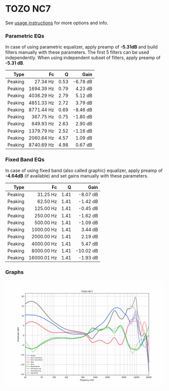 # TOZO NC7
See [usage instructions](https://github.com/jaakkopasanen/AutoEq#usage) for more options and info.

### Parametric EQs
In case of using parametric equalizer, apply preamp of **-5.31dB** and build filters manually
with these parameters. The first 5 filters can be used independently.
When using independent subset of filters, apply preamp of **-5.31 dB**.

| Type    | Fc         |    Q | Gain     |
|--------:|-----------:|-----:|---------:|
| Peaking | 27.34 Hz   | 0.53 | -6.78 dB |
| Peaking | 1694.39 Hz | 0.79 | 4.23 dB  |
| Peaking | 4036.29 Hz | 2.79 | 5.12 dB  |
| Peaking | 4851.33 Hz | 2.72 | 3.79 dB  |
| Peaking | 8771.44 Hz | 0.69 | -8.46 dB |
| Peaking | 367.75 Hz  | 0.75 | -1.80 dB |
| Peaking | 849.93 Hz  | 2.63 | 2.90 dB  |
| Peaking | 1379.79 Hz | 2.52 | -1.16 dB |
| Peaking | 2060.64 Hz | 4.57 | 1.09 dB  |
| Peaking | 8740.69 Hz | 4.98 | 0.67 dB  |

### Fixed Band EQs
In case of using fixed band (also called graphic) equalizer, apply preamp of **-4.64dB**
(if available) and set gains manually with these parameters.

| Type    | Fc          |    Q | Gain      |
|--------:|------------:|-----:|----------:|
| Peaking | 31.25 Hz    | 1.41 | -8.07 dB  |
| Peaking | 62.50 Hz    | 1.41 | -1.42 dB  |
| Peaking | 125.00 Hz   | 1.41 | -0.45 dB  |
| Peaking | 250.00 Hz   | 1.41 | -1.62 dB  |
| Peaking | 500.00 Hz   | 1.41 | -1.09 dB  |
| Peaking | 1000.00 Hz  | 1.41 | 3.44 dB   |
| Peaking | 2000.00 Hz  | 1.41 | 2.19 dB   |
| Peaking | 4000.00 Hz  | 1.41 | 5.47 dB   |
| Peaking | 8000.00 Hz  | 1.41 | -10.02 dB |
| Peaking | 16000.01 Hz | 1.41 | -1.93 dB  |

### Graphs
![](./TOZO%20NC7.png)